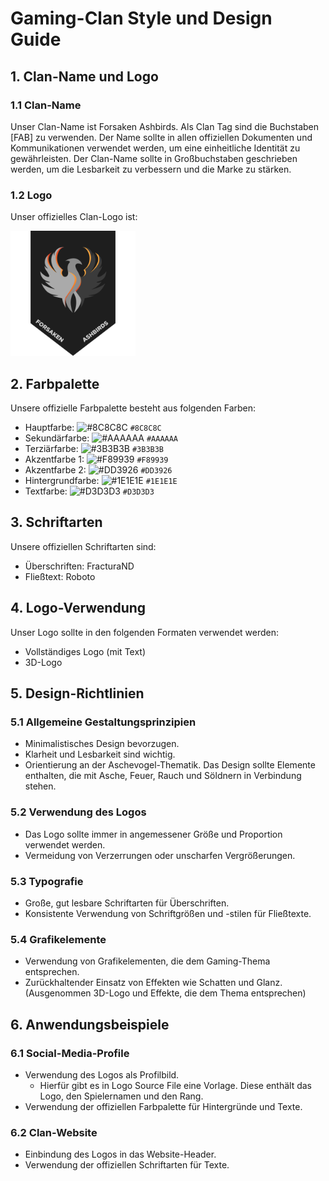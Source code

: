 # Gaming-Clan Style und Design Guide

## 1. Clan-Name und Logo

### 1.1 Clan-Name

Unser Clan-Name ist Forsaken Ashbirds. Als Clan Tag sind die Buchstaben [FAB] zu verwenden. Der Name sollte in allen offiziellen Dokumenten und Kommunikationen verwendet werden, um eine einheitliche Identität zu gewährleisten. Der Clan-Name sollte in Großbuchstaben geschrieben werden, um die Lesbarkeit zu verbessern und die Marke zu stärken.

### 1.2 Logo

Unser offizielles Clan-Logo ist:

<img src="./assets/FrsaknAshbirds.svg" alt="logo" width="200px" height="auto"></img>

## 2. Farbpalette

Unsere offizielle Farbpalette besteht aus folgenden Farben:

- Hauptfarbe: ![#8C8C8C](https://via.placeholder.com/15/8C8C8C/000000?text=+) `#8C8C8C`
- Sekundärfarbe: ![#AAAAAA](https://via.placeholder.com/15/AAAAAA/000000?text=+) `#AAAAAA`
- Terziärfarbe: ![#3B3B3B](https://via.placeholder.com/15/3B3B3B/000000?text=+) `#3B3B3B`
- Akzentfarbe 1: ![#F89939](https://via.placeholder.com/15/F89939/000000?text=+) `#F89939`
- Akzentfarbe 2: ![#DD3926](https://via.placeholder.com/15/DD3926/000000?text=+) `#DD3926`
- Hintergrundfarbe: ![#1E1E1E](https://via.placeholder.com/15/1E1E1E/000000?text=+) `#1E1E1E`
- Textfarbe: ![#D3D3D3](https://via.placeholder.com/15/D3D3D3/000000?text=+) `#D3D3D3`

## 3. Schriftarten

Unsere offiziellen Schriftarten sind:

- Überschriften: FracturaND
- Fließtext: Roboto

## 4. Logo-Verwendung

Unser Logo sollte in den folgenden Formaten verwendet werden:

- Vollständiges Logo (mit Text)
- 3D-Logo

## 5. Design-Richtlinien

### 5.1 Allgemeine Gestaltungsprinzipien

- Minimalistisches Design bevorzugen.
- Klarheit und Lesbarkeit sind wichtig.
- Orientierung an der Aschevogel-Thematik. Das Design sollte Elemente enthalten, die mit Asche, Feuer, Rauch und Söldnern in Verbindung stehen.

### 5.2 Verwendung des Logos

- Das Logo sollte immer in angemessener Größe und Proportion verwendet werden.
- Vermeidung von Verzerrungen oder unscharfen Vergrößerungen.

### 5.3 Typografie

- Große, gut lesbare Schriftarten für Überschriften.
- Konsistente Verwendung von Schriftgrößen und -stilen für Fließtexte.

### 5.4 Grafikelemente

- Verwendung von Grafikelementen, die dem Gaming-Thema entsprechen.
- Zurückhaltender Einsatz von Effekten wie Schatten und Glanz. (Ausgenommen 3D-Logo und Effekte, die dem Thema entsprechen)

## 6. Anwendungsbeispiele

### 6.1 Social-Media-Profile

- Verwendung des Logos als Profilbild.
  - Hierfür gibt es in Logo Source File eine Vorlage. Diese enthält das Logo, den Spielernamen und den Rang.
- Verwendung der offiziellen Farbpalette für Hintergründe und Texte.

### 6.2 Clan-Website

- Einbindung des Logos in das Website-Header.
- Verwendung der offiziellen Schriftarten für Texte.
